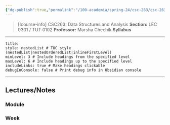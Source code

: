 ```yaml
---
{"dg-publish":true,"permalink":"/100-academia/spring-24/csc-263/csc-263/","tags":["course-page","cs","university"],"created":"2024-06-22T19:06:24.000-04:00","updated":"2024-10-30T20:52:31.012-04:00"}
---
```



> [!course-info] CSC263: Data Structures and Analysis
> **Section:** LEC 0301 / TUT 0102
> **Professor:** Marsha Chechik
> **Syllabus**

---

```table-of-contents
title:
style: nestedList # TOC style (nestedList|nestedOrderedList|inlineFirstLevel)
minLevel: 3 # Include headings from the specified level
maxLevel: 6 # Include headings up to the specified level
includeLinks: true # Make headings clickable
debugInConsole: false # Print debug info in Obsidian console
```

---

## Lectures/Notes

### Module



### Week

